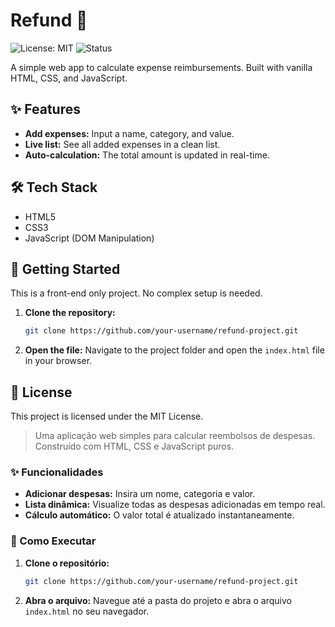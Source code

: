 # Refund 💸

![License: MIT](https://img.shields.io/badge/License-MIT-blue.svg)
![Status](https://img.shields.io/badge/status-completed-green)

A simple web app to calculate expense reimbursements. Built with vanilla HTML, CSS, and JavaScript.

## ✨ Features

-   **Add expenses:** Input a name, category, and value.
-   **Live list:** See all added expenses in a clean list.
-   **Auto-calculation:** The total amount is updated in real-time.

## 🛠️ Tech Stack

-   HTML5
-   CSS3
-   JavaScript (DOM Manipulation)

## 🚀 Getting Started

This is a front-end only project. No complex setup is needed.

1.  **Clone the repository:**
    ```sh
    git clone https://github.com/your-username/refund-project.git
    ```
2.  **Open the file:**
    Navigate to the project folder and open the `index.html` file in your browser.

## 📄 License

This project is licensed under the MIT License.


  > Uma aplicação web simples para calcular reembolsos de despesas. Construído com HTML, CSS e JavaScript puros.

  ### ✨ Funcionalidades

  -   **Adicionar despesas:** Insira um nome, categoria e valor.
  -   **Lista dinâmica:** Visualize todas as despesas adicionadas em tempo real.
  -   **Cálculo automático:** O valor total é atualizado instantaneamente.

  ### 🚀 Como Executar

  1.  **Clone o repositório:**
      ```sh
      git clone https://github.com/your-username/refund-project.git
      ```
  2.  **Abra o arquivo:**
      Navegue até a pasta do projeto e abra o arquivo `index.html` no seu navegador.
